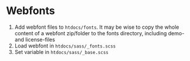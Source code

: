 Webfonts
========

1. Add webfont files to `htdocs/fonts`. It may be wise to copy the whole content of a webfont zip/folder to the fonts directory, including demo- and license-files
2. Load webfont in `htdocs/sass/_fonts.scss`
3. Set variable in `htdocs/sass/_base.scss`